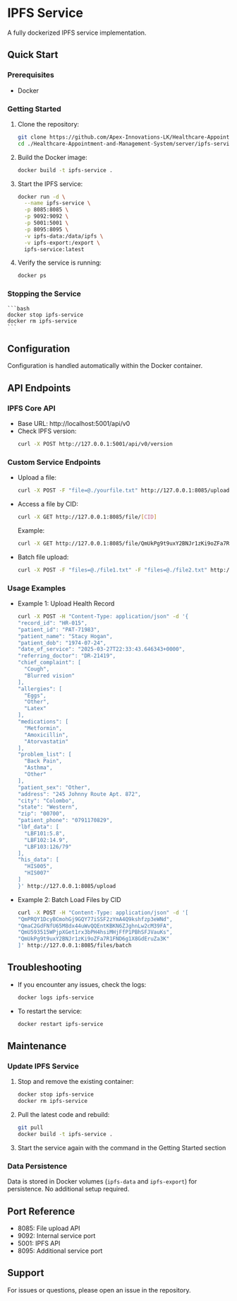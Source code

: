 # IPFS Service

A fully dockerized IPFS service implementation.

## Quick Start

### Prerequisites
- Docker

### Getting Started

1. Clone the repository:
   ```bash
   git clone https://github.com/Apex-Innovations-LK/Healthcare-Appointment-and-Management-System.git
   cd ./Healthcare-Appointment-and-Management-System/server/ipfs-service
   ```

2. Build the Docker image:
   ```bash
   docker build -t ipfs-service .
   ```

3. Start the IPFS service:
   ```bash
   docker run -d \
     --name ipfs-service \
     -p 8085:8085 \
     -p 9092:9092 \
     -p 5001:5001 \
     -p 8095:8095 \
     -v ipfs-data:/data/ipfs \
     -v ipfs-export:/export \
     ipfs-service:latest
   ```

4. Verify the service is running:
   ```bash
   docker ps
   ```

### Stopping the Service
    ```bash
    docker stop ipfs-service
    docker rm ipfs-service
    ```

## Configuration

Configuration is handled automatically within the Docker container.

## API Endpoints

### IPFS Core API
- Base URL: http://localhost:5001/api/v0
- Check IPFS version: 
  ```bash
  curl -X POST http://127.0.0.1:5001/api/v0/version
  ```

### Custom Service Endpoints
- Upload a file: 
  ```bash
  curl -X POST -F "file=@./yourfile.txt" http://127.0.0.1:8085/upload
  ```
- Access a file by CID:
  ```bash
  curl -X GET http://127.0.0.1:8085/file/[CID]
  ```
  Example:
  ```bash
  curl -X GET http://127.0.0.1:8085/file/QmUkPg9t9uxY2BNJr1zKi9oZFa7R1FND6g1X8GdEruZa3K
  ```
- Batch file upload:
  ```bash
  curl -X POST -F "files=@./file1.txt" -F "files=@./file2.txt" http://127.0.0.1:8085/files/batch
  ```
### Usage Examples
- Example 1: Upload Health Record
  ```bash
  curl -X POST -H "Content-Type: application/json" -d '{
  "record_id": "HR-015",
  "patient_id": "PAT-71983",
  "patient_name": "Stacy Hogan",
  "patient_dob": "1974-07-24",
  "date_of_service": "2025-03-27T22:33:43.646343+0000",
  "referring_doctor": "DR-21419",
  "chief_complaint": [
    "Cough",
    "Blurred vision"
  ],
  "allergies": [
    "Eggs",
    "Other",
    "Latex"
  ],
  "medications": [
    "Metformin",
    "Amoxicillin",
    "Atorvastatin"
  ],
  "problem_list": [
    "Back Pain",
    "Asthma",
    "Other"
  ],
  "patient_sex": "Other",
  "address": "245 Johnny Route Apt. 872",
  "city": "Colombo",
  "state": "Western",
  "zip": "00700",
  "patient_phone": "0791170829",
  "lbf_data": [
    "LBF101:5.8",
    "LBF102:14.9",
    "LBF103:126/79"
  ],
  "his_data": [
    "HIS005",
    "HIS007"
  ]
  }' http://127.0.0.1:8085/upload 
  ```

- Example 2: Batch Load Files by CID
  ``` bash
  curl -X POST -H "Content-Type: application/json" -d '[
  "QmPRQY1DcyBCmohGj9GQY77iSSF2zYmA4Q9kshfzp3eWNd", 
  "QmaC2GdFNfU65M8dx44uWvQQEntKBKN6ZJghnLw2cM39FA", 
  "QmU593515WPjpXGet1rx3bPH4hsiMHjFfP1PBhSFJVauKs", 
  "QmUkPg9t9uxY2BNJr1zKi9oZFa7R1FND6g1X8GdEruZa3K"
  ]' http://127.0.0.1:8085/files/batch
  ```

## Troubleshooting

- If you encounter any issues, check the logs:
  ```bash
  docker logs ipfs-service
  ```

- To restart the service:
  ```bash
  docker restart ipfs-service
  ```

## Maintenance

### Update IPFS Service
1. Stop and remove the existing container:
   ```bash
   docker stop ipfs-service
   docker rm ipfs-service
   ```
2. Pull the latest code and rebuild:
   ```bash
   git pull
   docker build -t ipfs-service .
   ```
3. Start the service again with the command in the Getting Started section

### Data Persistence
Data is stored in Docker volumes (`ipfs-data` and `ipfs-export`) for persistence. No additional setup required.

## Port Reference
- 8085: File upload API
- 9092: Internal service port
- 5001: IPFS API
- 8095: Additional service port

## Support

For issues or questions, please open an issue in the repository.
